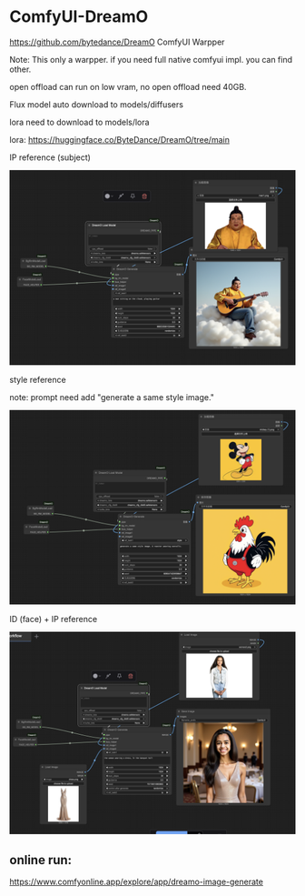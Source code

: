 # ComfyUI-DreamO

https://github.com/bytedance/DreamO
ComfyUI Warpper

Note:
This only a warpper. if you need full native comfyui impl. you can find other.


open offload can run on low vram, no open offload need 40GB.

Flux model auto download to models/diffusers

lora need to download to models/lora

lora:
https://huggingface.co/ByteDance/DreamO/tree/main



IP reference (subject)

![show](./assets/show_1.png)


style reference 

note: prompt need add "generate a same style image."

![show](./assets/show_2.png)


ID (face) + IP  reference

![show](./assets/show_3.png)


## online run:

https://www.comfyonline.app/explore/app/dreamo-image-generate
